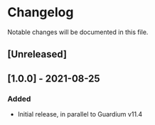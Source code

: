 # Changelog
Notable changes will be documented in this file.

## [Unreleased]

## [1.0.0] - 2021-08-25

### Added
- Initial release, in parallel to Guardium v11.4


